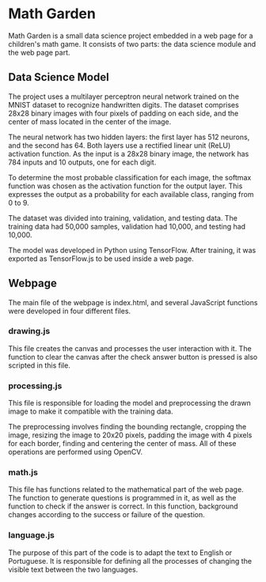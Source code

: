# Math Garden
Math Garden is a small data science project embedded in a web page for a children's math game. It consists of two parts: the data science module and the web page part.

## Data Science Model
The project uses a multilayer perceptron neural network trained on the MNIST dataset to recognize handwritten digits. The dataset comprises 28x28 binary images with four pixels of padding on each side, and the center of mass located in the center of the image.

The neural network has two hidden layers: the first layer has 512 neurons, and the second has 64. Both layers use a rectified linear unit (ReLU) activation function. As the input is a 28x28 binary image, the network has 784 inputs and 10 outputs, one for each digit.

To determine the most probable classification for each image, the softmax function was chosen as the activation function for the output layer. This expresses the output as a probability for each available class, ranging from 0 to 9.

The dataset was divided into training, validation, and testing data. The training data had 50,000 samples, validation had 10,000, and testing had 10,000.

The model was developed in Python using TensorFlow. After training, it was exported as TensorFlow.js to be used inside a web page.

## Webpage
The main file of the webpage is index.html, and several JavaScript functions were developed in four different files.

### drawing.js
This file creates the canvas and processes the user interaction with it. The function to clear the canvas after the check answer button is pressed is also scripted in this file.

### processing.js
This file is responsible for loading the model and preprocessing the drawn image to make it compatible with the training data. 

The preprocessing involves finding the bounding rectangle, cropping the image, resizing the image to 20x20 pixels, padding the image with 4 pixels for each border, finding and centering the center of mass. All of these operations are performed using OpenCV.

### math.js
This file has functions related to the mathematical part of the web page. The function to generate questions is programmed in it, as well as the function to check if the answer is correct. In this function, background changes according to the success or failure of the question.

### language.js
The purpose of this part of the code is to adapt the text to English or Portuguese. It is responsible for defining all the processes of changing the visible text between the two languages.



